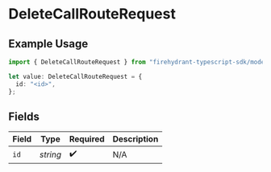 # DeleteCallRouteRequest

## Example Usage

```typescript
import { DeleteCallRouteRequest } from "firehydrant-typescript-sdk/models/operations";

let value: DeleteCallRouteRequest = {
  id: "<id>",
};
```

## Fields

| Field              | Type               | Required           | Description        |
| ------------------ | ------------------ | ------------------ | ------------------ |
| `id`               | *string*           | :heavy_check_mark: | N/A                |